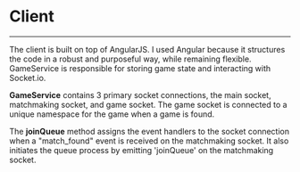 # Client

---

The client is built on top of AngularJS. I used Angular because it structures the code in a robust and purposeful way, while remaining flexible. GameService is responsible for storing game state and interacting with Socket.io.


**GameService** contains 3 primary socket connections, the main socket, matchmaking socket, and game socket. The game socket is connected to a unique namespace for the game when a game is found.

The **joinQueue** method assigns the event handlers to the socket connection when a "match_found" event is received on the matchmaking socket. It also initiates the queue process by emitting 'joinQueue' on the matchmaking socket.
